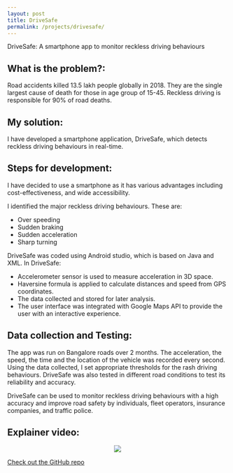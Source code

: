 ```yaml
---
layout: post
title: DriveSafe
permalink: /projects/drivesafe/
---
```


DriveSafe: A smartphone app to monitor reckless driving behaviours

## What is the problem?: <a name = "problem"></a>
Road accidents killed 13.5 lakh people globally in 2018. They are the single largest cause of death for those in age group of 15-45. Reckless driving is responsible for 90% of road deaths.

## My solution: <a name = "solution"></a>
I have developed a smartphone application, DriveSafe, which detects reckless driving behaviours in real-time.

## Steps for development: <a name = "steps-for-development"></a>
I have decided to use a smartphone as it has various advantages including cost-effectiveness, and wide accessibility.

I identified the major reckless driving behaviours. These are:
 - Over speeding
 - Sudden braking
 - Sudden acceleration
 - Sharp turning

DriveSafe was coded using Android studio, which is based on Java and XML. In DriveSafe:
 - Accelerometer sensor is used to measure acceleration in 3D space. 
 - Haversine formula is applied to calculate distances and speed from GPS coordinates. 
 - The data collected and stored for later analysis.
 - The user interface was integrated with Google Maps API to provide the user with an interactive experience.

## Data collection and Testing: <a name = "data-collection-and-testing"></a>
The app was run on Bangalore roads over 2 months. The acceleration, the speed, the time and the location of the vehicle was recorded every second.
Using the data collected, I set appropriate thresholds for the rash driving behaviours. DriveSafe was also tested in different road conditions to test its reliability and accuracy.

DriveSafe can be used to monitor reckless driving behaviours with a high accuracy and improve road safety by individuals, fleet operators, insurance companies, and traffic police.

## Explainer video: <a name = "explainer-video"></a>

<p align = "center">
    <a href = "https://youtu.be/BaOvaS84id0">
        <img src = "https://img.youtube.com/vi/BaOvaS84id0/0.jpg">
    </a>
</p>

[Check out the GitHub repo](https://github.com/SiddhantAttavar/DriveSafe)
